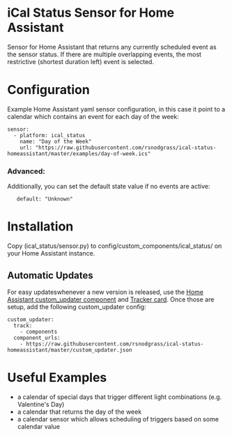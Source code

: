 # iCal Status Sensor for Home Assistant

Sensor for Home Assistant that returns any currently scheduled event as the sensor status. If there
are multiple overlapping events, the most restrictive (shortest duration left) event is selected.

# Configuration

Example Home Assistant yaml sensor configuration, in this case it point to a calendar which contains
an event for each day of the week:

```
sensor:
  - platform: ical_status
    name: "Day of the Week"
    url: "https://raw.githubusercontent.com/rsnodgrass/ical-status-homeassistant/master/examples/day-of-week.ics"
```

### Advanced:

Additionally, you can set the default state value if no events are active:

```
   default: "Unknown"
```

# Installation

Copy (ical_status/sensor.py) to config/custom_components/ical_status/ on your Home Assistant instance.

## Automatic Updates

For easy updateswhenever a new version is released, use the [Home Assistant custom_updater component](https://github.com/custom-components/custom_updater/wiki/Installation) and [Tracker card](https://github.com/custom-cards/tracker-card). Once those are setup, add the following custom_updater config:

``` 
custom_updater:
  track:
    - components
  component_urls:
    - https://raw.githubusercontent.com/rsnodgrass/ical-status-homeassistant/master/custom_updater.json
```

# Useful Examples

* a calendar of special days that trigger different light combinations (e.g. Valentine's Day)
* a calendar that returns the day of the week
* a calendar sensor which allows scheduling of triggers based on some calendar value
